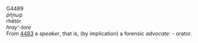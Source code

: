 G4489  
ῥήτωρ  
rhētōr  
*hray‘-tore*  
From [4483](g4483) a *speaker*, that is, (by implication) a forensic
*advocate:* - orator.  
